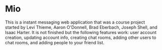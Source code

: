 # Mio

This is a instant messaging web application that was a course project started by Levi Thieme, Aaron O'Donnell, Brad Eberbach, Joseph Shell, and Isaac Harter. It is not finished but the following features work: user account creation, updating account info, creating chat rooms, adding other users to chat rooms, and adding people to your friend list.

